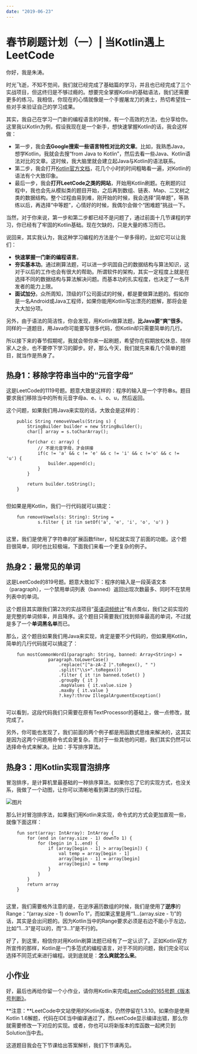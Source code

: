 ```yaml
---
date: "2019-06-23"
---  
```

      
# 春节刷题计划（一）| 当Kotlin遇上LeetCode
你好，我是朱涛。

时光飞逝，不知不觉间，我们就已经完成了基础篇的学习，并且也已经完成了三个实战项目，但这终归是不够过瘾的。想要完全掌握Kotlin的基础语法，我们还需要更多的练习。我相信，你现在的心情就像是一个手握屠龙刀的勇士，热切希望找一些对手来验证自己的学习成果。

其实，我自己在学习一门新的编程语言的时候，有一个高效的方法，也分享给你。这里我以Kotlin为例，假设我现在是一个新手，想快速掌握Kotlin的话，我会这样做：

* 第一步，我会**去Google搜索一些语言特性对比的文章**。比如，我熟悉Java，想学Kotlin，我就会去搜“from Java to Kotlin”，然后去看一些Java、Kotlin语法对比的文章。这时候，我大脑里就会建立起Java与Kotlin的语法联系。
* 第二步，我会打开[Kotlin官方文档](https://kotlinlang.org/docs/basic-syntax.html)，花几个小时的时间粗略看一遍，对Kotlin的语法有个大致印象。
* 最后一步，我会**打开LeetCode之类的网站**，开始用Kotlin刷题。在刷题的过程中，我也会先从模拟类的题目开始，之后再到数组、链表、Map、二叉树之类的数据结构。整个过程由易到难，刚开始的时候，我会选择“简单题”，等熟练以后，再选择“中等题”，心情好的时候，我偶尔会做个“困难题”挑战一下。

<!-- [[[read_end]]] -->

当然，对于你来说，第一步和第二步都已经不是问题了，通过前面十几节课程的学习，你已经有了牢固的Kotlin基础。现在欠缺的，只是大量的练习而已。

说回来，其实我认为，我这种学习编程的方法是个一举多得的，比如它可以让我们：

* **快速掌握一门新的编程语言**。
* **夯实基本功**。通过刷算法题，可以进一步巩固自己的数据结构与算法知识，这对于以后的工作也会有很大的帮助。所谓软件的架构，其实一定程度上就是在选择不同的数据结构与算法解决问题。而基本功的扎实程度，也决定了一名开发者的能力上限。
* **面试加分**。众所周知，顶级的IT公司面试的时候，都是要做算法题的。假如你是一名Android或Java工程师，如果你能用Kotlin写出漂亮的题解，那将会是大大加分项。

另外，由于语法的简洁性，你会发现，用Kotlin做算法题，**比Java要“爽”很多**。同样的一道题目，用Java你可能要写很多代码，但Kotlin却只需要简单的几行。

所以接下来的春节假期呢，我就会带你来一起刷题，希望你在假期放松休息、陪伴家人之余，也不要停下学习的脚步。好，那么今天，我们就先来看几个简单的题目，就当作是热身了。

## 热身1：移除字符串当中的“元音字母”

这是LeetCode的1119号题。题意大致是这样的：程序的输入是一个字符串s。题目要求我们移除当中的所有元音字母a、e、i、o、u，然后返回。

这个问题，如果我们用Java来实现的话，大致会是这样的：

```
    public String removeVowels(String s) {
        StringBuilder builder = new StringBuilder();
        char[] array = s.toCharArray();
    
        for(char c: array) {
            // 不是元音字母，才会拼接
            if(c != 'a' && c != 'e' && c != 'i' && c !='o' && c != 'u') {
                builder.append(c);
            }
        }
    
        return builder.toString();
    }
    

```

但如果是用Kotlin，我们一行代码就可以搞定：

```
    fun removeVowels(s: String): String =
            s.filter { it !in setOf('a', 'e', 'i', 'o', 'u') }
    

```

这里，我们是使用了字符串的扩展函数filter，轻松就实现了前面的功能。这个题目很简单，同时也比较极端，下面我们来看一个更复杂的例子。

## 热身2：最常见的单词

这是LeetCode的819号题。题意大致如下：程序的输入是一段英语文本（paragraph），一个禁用单词列表（banned）返回出现次数最多、同时不在禁用列表中的单词。

这个题目其实跟我们第2次的实战项目“[英语词频统计](https://time.geekbang.org/column/article/477295)”有点类似，我们之前实现的是完整的单词频率，并且降序。这个题目只需要我们找到频率最高的单词，不过就是多了一个**单词黑名单**而已。

那么，这个题目如果我们用Java来实现，肯定是要不少代码的，但如果用Kotlin，简单的几行代码就可以搞定了：

```
    fun mostCommonWord1(paragraph: String, banned: Array<String>) =
                paragraph.toLowerCase()
                    .replace("[^a-zA-Z ]".toRegex(), " ")
                    .split("\\s+".toRegex())
                    .filter { it !in banned.toSet() }
                    .groupBy { it }
                    .mapValues { it.value.size }
                    .maxBy { it.value }
                    ?.key?:throw IllegalArgumentException()
    

```

可以看到，这段代码我们只需要在原有TextProcessor的基础上，做一点修改，就完成了。

另外，你可能也发现了，我们前面的两个例子都是用函数式思维来解决的，这其实是因为这两个问题用命令式会更复杂。而对于一些其他的问题，我们其实仍然可以选择命令式来解决。比如：手写排序算法。

## 热身3：用Kotlin实现冒泡排序

冒泡排序，是计算机里最基础的一种排序算法。如果你忘了它的实现方式，也没关系，我做了一个动图，让你可以清晰地看到算法的执行过程。

![图片](./httpsstatic001geekbangorgresourceimage8914896c2b92f5837fa05aa8e0d17d16e514.gif)

那么针对冒泡排序法，如果我们用Kotlin来实现，命令式的方式会更加直观一些，就像下面这样：

```
    fun sort(array: IntArray): IntArray {
        for (end in (array.size - 1) downTo 1) {
            for (begin in 1..end) {
                if (array[begin - 1] > array[begin]) {
                    val temp = array[begin - 1]
                    array[begin - 1] = array[begin]
                    array[begin] = temp
                }
            }
        }
        return array
    }
    

```

这里，我们需要格外注意的是，在逆序遍历数组的时候，我们是使用了**逆序**的Range：“\(array.size \- 1\) downTo 1”，而如果这里是用“1…\(array.size \- 1\)”的话，其实是会出问题的。因为Kotlin当中的Range要求必须是右边不能小于左边，比如“1…3”是可以的，而“3…1”是不行的。

好了，到这里，相信你对用Kotlin刷算法题已经有了一定认识了。正如Kotlin官方所宣传的那样，Kotlin是一门多范式的编程语言，对于不同的问题，我们完全可以选择不同范式来进行编程。说到底就是：**怎么爽就怎么来**。

## 小作业

好，最后也再给你留一个小作业，请你用Kotlin来完成[LeetCode的165号题《版本号判断》](https://leetcode-cn.com/problems/compare-version-numbers/)。

**注意：**LeetCode中文站使用的Kotlin版本，仍然停留在1.3.10。如果你是使用Kotlin 1.6解题，代码在IDE当中编译通过了，而LeetCode显示编译出错，那么你就需要修改一下对应的实现。或者，你也可以将新版本的库函数一起拷贝到Solution当中去。

这道题目我会在下节课给出答案解析，我们下节课再见。